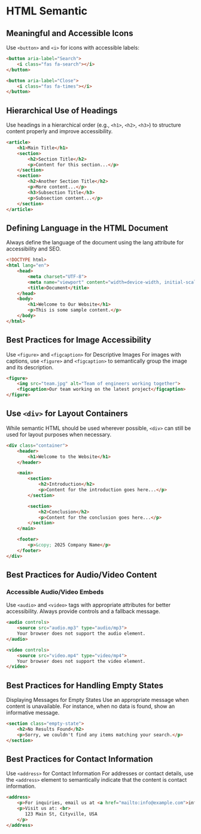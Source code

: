 # HTML Semantic

## Meaningful and Accessible Icons

Use `<button>` and `<i>` for icons with accessible labels:

```html
<button aria-label="Search">
    <i class="fas fa-search"></i>
</button>

<button aria-label="Close">
    <i class="fas fa-times"></i>
</button>
```

## Hierarchical Use of Headings

Use headings in a hierarchical order (e.g., `<h1>`, `<h2>`, `<h3>`) to structure content properly and improve accessibility.

```html
<article>
    <h1>Main Title</h1>
    <section>
        <h2>Section Title</h2>
        <p>Content for this section...</p>
    </section>
    <section>
        <h2>Another Section Title</h2>
        <p>More content...</p>
        <h3>Subsection Title</h3>
        <p>Subsection content...</p>
    </section>
</article>
```

## Defining Language in the HTML Document

Always define the language of the document using the lang attribute for accessibility and SEO.

```html
<!DOCTYPE html>
<html lang="en">
    <head>
        <meta charset="UTF-8">
        <meta name="viewport" content="width=device-width, initial-scale=1.0">
        <title>Document</title>
    </head>
    <body>
        <h1>Welcome to Our Website</h1>
        <p>This is some sample content.</p>
    </body>
</html>
```

## Best Practices for Image Accessibility

Use `<figure>` and `<figcaption>` for Descriptive Images
For images with captions, use `<figure>` and `<figcaption>` to semantically group the image and its description.

```html
<figure>
    <img src="team.jpg" alt="Team of engineers working together">
    <figcaption>Our team working on the latest project</figcaption>
</figure>
```

## Use `<div>` for Layout Containers

While semantic HTML should be used wherever possible, `<div>` can still be used for layout purposes when necessary.

```html
<div class="container">
    <header>
        <h1>Welcome to the Website</h1>
    </header>

    <main>
        <section>
            <h2>Introduction</h2>
            <p>Content for the introduction goes here...</p>
        </section>

        <section>
            <h2>Conclusion</h2>
            <p>Content for the conclusion goes here...</p>
        </section>
    </main>

    <footer>
        <p>&copy; 2025 Company Name</p>
    </footer>
</div>
```

## Best Practices for Audio/Video Content

### Accessible Audio/Video Embeds

Use `<audio>` and `<video>` tags with appropriate attributes for better accessibility. Always provide controls and a fallback message.

```html
<audio controls>
    <source src="audio.mp3" type="audio/mp3">
    Your browser does not support the audio element.
</audio>

<video controls>
    <source src="video.mp4" type="video/mp4">
    Your browser does not support the video element.
</video>
```

## Best Practices for Handling Empty States

Displaying Messages for Empty States
Use an appropriate message when content is unavailable. For instance, when no data is found, show an informative message.

```html
<section class="empty-state">
    <h2>No Results Found</h2>
    <p>Sorry, we couldn't find any items matching your search.</p>
</section>
```

## Best Practices for Contact Information

Use `<address>` for Contact Information
For addresses or contact details, use the `<address>` element to semantically indicate that the content is contact information.

```html
<address>
    <p>For inquiries, email us at <a href="mailto:info@example.com">info@example.com</a></p>
    <p>Visit us at: <br>
       123 Main St, Cityville, USA
    </p>
</address>
```
